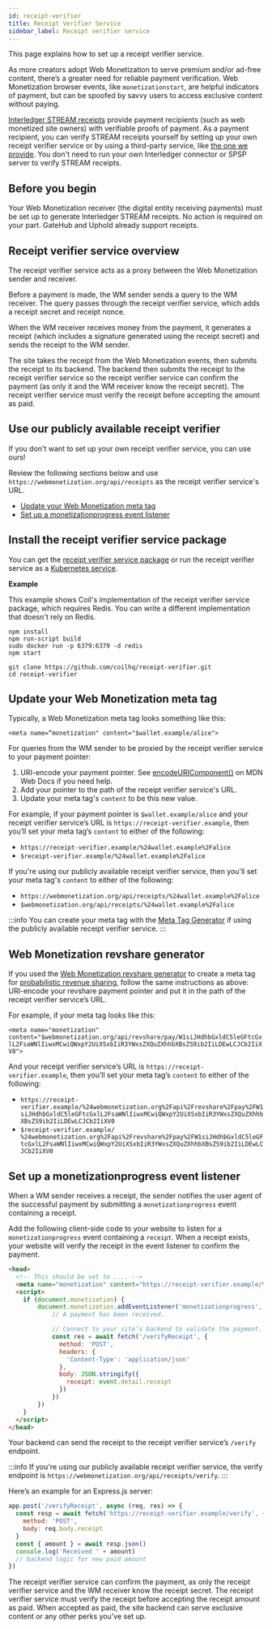 ```yaml
---
id: receipt-verifier
title: Receipt Verifier Service
sidebar_label: Receipt verifier service
---
```


This page explains how to set up a receipt verifier service.

As more creators adopt Web Monetization to serve premium and/or ad-free content, there’s a greater need for reliable payment verification. Web Monetization browser events, like `monetizationstart`, are helpful indicators of payment, but can be spoofed by savvy users to access exclusive content without paying.

[Interledger STREAM receipts](https://interledger.org/rfcs/0039-stream-receipts/) provide payment recipients (such as web monetized site owners) with verifiable proofs of payment. As a payment recipient, you can verify STREAM receipts yourself by setting up your own receipt verifier service or by using a third-party service, like [the one we provide](#use-our-publicly-available-receipt-verifier). You don't need to run your own Interledger connector or SPSP server to verify STREAM receipts.

## Before you begin

Your Web Monetization receiver (the digital entity receiving payments) must be set up to generate Interledger STREAM receipts. No action is required on your part. GateHub and Uphold already support receipts.

## Receipt verifier service overview

The receipt verifier service acts as a proxy between the Web Monetization sender and receiver.

Before a payment is made, the WM sender sends a query to the WM receiver. The query passes through the receipt verifier service, which adds a receipt secret and receipt nonce.

When the WM receiver receives money from the payment, it generates a receipt (which includes a signature generated using the receipt secret) and sends the receipt to the WM sender.

The site takes the receipt from the Web Monetization events, then submits the receipt to its backend. The backend then submits the receipt to the receipt verifier service so the receipt verifier service can confirm the payment (as only it and the WM receiver know the receipt secret). The receipt verifier service must verify the receipt before accepting the amount as paid.

## Use our publicly available receipt verifier

If you don't want to set up your own receipt verifier service, you can use ours!

Review the following sections below and use `https://webmonetization.org/api/receipts` as the receipt verifier service's URL.

- [Update your Web Monetization meta tag](#update-your-web-monetization-meta-tag)
- [Set up a monetizationprogress event listener](#set-up-a-monetizationprogress-event-listener)

## Install the receipt verifier service package

You can get the [receipt verifier service package](https://github.com/coilhq/receipt-verifier) or run the receipt verifier service as a [Kubernetes service](https://github.com/coilhq/receipt-verifier/tree/main/config/base).

**Example**

This example shows Coil's implementation of the receipt verifier service package, which requires Redis. You can write a different implementation that doesn't rely on Redis.

```
npm install
npm run-script build
sudo docker run -p 6379:6379 -d redis
npm start

git clone https://github.com/coilhq/receipt-verifier.git
cd receipt-verifier
```

## Update your Web Monetization meta tag

Typically, a Web Monetization meta tag looks something like this:

`<meta name=“monetization" content="$wallet.example/alice">`

For queries from the WM sender to be proxied by the receipt verifier service to your payment pointer:

1. URI-encode your payment pointer. See [encodeURIComponent()](https://developer.mozilla.org/en-US/docs/Web/JavaScript/Reference/Global_Objects/encodeURIComponent) on MDN Web Docs if you need help.
2. Add your pointer to the path of the receipt verifier service's URL.
3. Update your meta tag's `content` to be this new value.

For example, if your payment pointer is `$wallet.example/alice` and your receipt verifier service’s URL is `https://receipt-verifier.example`, then you’ll set your meta tag’s `content` to either of the following:

- `https://receipt-verifier.example/%24wallet.example%2Falice`
- `$receipt-verifier.example/%24wallet.example%2Falice`

If you're using our publicly available receipt verifier service, then you'll set your meta tag's `content` to either of the following:

- `https://webmonetization.org/api/receipts/%24wallet.example%2Falice`
- `$webmonetization.org/api/receipts/%24wallet.example%2Falice`

:::info
You can create your meta tag with the [Meta Tag Generator](/meta-tag) if using the publicly available receipt verifier service.
:::

## Web Monetization revshare generator

If you used the [Web Monetization revshare generator](/prob-revshare) to create a meta tag for [probabilistic revenue sharing](probabilistic-rev-sharing.md), follow the same instructions as above: URI-encode your revshare payment pointer and put it in the path of the receipt verifier service’s URL.

For example, if your meta tag looks like this:

`<meta name="monetization" content="$webmonetization.org/api/revshare/pay/W1siJHdhbGxldC5leGFtcGxlL2FsaWNlIiwxMCwiQWxpY2UiXSxbIiR3YWxsZXQuZXhhbXBsZS9ib2IiLDEwLCJCb2IiXV0">`

And your receipt verifier service’s URL is `https://receipt-verifier.example`, then you’ll set your meta tag’s `content` to either of the following:

- `https://receipt-verifier.example/%24webmonetization.org%2Fapi%2Frevshare%2Fpay%2FW1siJHdhbGxldC5leGFtcGxlL2FsaWNlIiwxMCwiQWxpY2UiXSxbIiR3YWxsZXQuZXhhbXBsZS9ib2IiLDEwLCJCb2IiXV0`
- `$receipt-verifier.example/ %24webmonetization.org%2Fapi%2Frevshare%2Fpay%2FW1siJHdhbGxldC5leGFtcGxlL2FsaWNlIiwxMCwiQWxpY2UiXSxbIiR3YWxsZXQuZXhhbXBsZS9ib2IiLDEwLCJCb2IiXV0`

## Set up a monetizationprogress event listener

When a WM sender receives a receipt, the sender notifies the user agent of the successful payment by submitting a `monetizationprogress` event containing a receipt.

Add the following client-side code to your website to listen for a `monetizationprogress` event containing a `receipt`. When a receipt exists, your website will verify the receipt in the event listener to confirm the payment.

```html
<head>
  <!-- This should be set to .... -->
  <meta name="monetization" content="https://receipt-verifier.example/%24wallet.example%2Falice" />
  <script>
    if (document.monetization) {
        document.monetization.addEventListener('monetizationprogress', event => {
            // A payment has been received.

            // Connect to your site’s backend to validate the payment. This does NOT connect directly to the receipt verifier.
            const res = await fetch('/verifyReceipt', {
              method: 'POST',
              headers: {
                'Content-Type': 'application/json'
              },
              body: JSON.stringify({
                receipt: event.detail.receipt
              })
            })
        })
    }
  </script>
</head>
```

Your backend can send the receipt to the receipt verifier service’s `/verify` endpoint.

:::info
If you're using our publicly available receipt verifier service, the verify endpoint is `https://webmonetization.org/api/receipts/verify`.
:::

Here’s an example for an Express.js server:

```javascript
app.post('/verifyReceipt', async (req, res) => {
  const resp = await fetch('https://receipt-verifier.example/verify', {
    method: 'POST',
    body: req.body.receipt
  }
  const { amount } = await resp.json()
  console.log('Received ' + amount)
  // backend logic for new paid amount
})
```

The receipt verifier service can confirm the payment, as only the receipt verifier service and the WM receiver know the receipt secret. The receipt verifier service must verify the receipt before accepting the receipt amount as paid. When accepted as paid, the site backend can serve exclusive content or any other perks you’ve set up.
